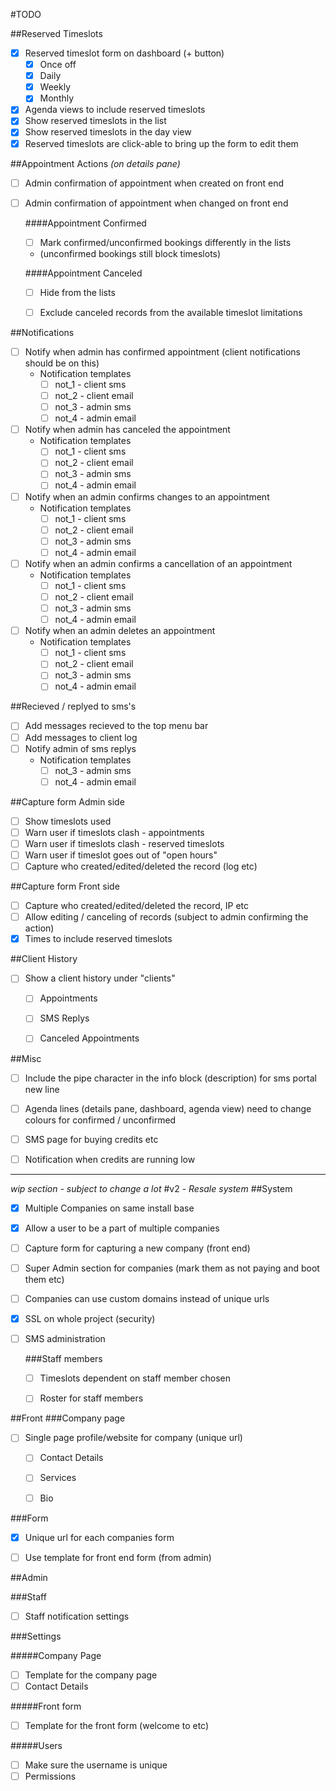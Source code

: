 #TODO

##Reserved Timeslots
- [x] Reserved timeslot form on dashboard (+ button)
  - [x] Once off
  - [x] Daily
  - [x] Weekly
  - [x] Monthly
- [x] Agenda views to include reserved timeslots
- [x] Show reserved timeslots in the list
- [x] Show reserved timeslots in the day view
- [x] Reserved timeslots are click-able to bring up the form to edit them

##Appointment Actions *(on details pane)*

- [ ] Admin confirmation of appointment when created on front end
- [ ] Admin confirmation of appointment when changed on front end

  ####Appointment Confirmed
  - [ ] Mark confirmed/unconfirmed bookings differently in the lists
   - (unconfirmed bookings still block timeslots)
      
  ####Appointment Canceled
  - [ ] Hide from the lists
  - [ ] Exclude canceled records from the available timeslot limitations



 ##Notifications
- [ ] Notify when admin has confirmed appointment (client notifications should be on this)
  - Notification templates
    - [ ] not_1 - client sms
    - [ ] not_2 - client email
    - [ ] not_3 - admin sms
    - [ ] not_4 - admin email
- [ ] Notify when admin has canceled the appointment
  - Notification templates
    - [ ] not_1 - client sms
    - [ ] not_2 - client email
    - [ ] not_3 - admin sms
    - [ ] not_4 - admin email
- [ ] Notify when an admin confirms changes to an appointment
  - Notification templates
    - [ ] not_1 - client sms
    - [ ] not_2 - client email
    - [ ] not_3 - admin sms
    - [ ] not_4 - admin email
- [ ] Notify when an admin confirms a cancellation of an appointment
  - Notification templates
    - [ ] not_1 - client sms
    - [ ] not_2 - client email
    - [ ] not_3 - admin sms
    - [ ] not_4 - admin email
- [ ] Notify when an admin deletes an appointment
  - Notification templates
    - [ ] not_1 - client sms
    - [ ] not_2 - client email
    - [ ] not_3 - admin sms
    - [ ] not_4 - admin email

##Recieved / replyed to sms's
- [ ] Add messages recieved to the top menu bar
- [ ] Add messages to client log
- [ ] Notify admin of sms replys
  - Notification templates
    - [ ] not_3 - admin sms
    - [ ] not_4 - admin email
    
##Capture form Admin side
- [ ] Show timeslots used
- [ ] Warn user if timeslots clash - appointments
- [ ] Warn user if timeslots clash - reserved timeslots
- [ ] Warn user if timeslot goes out of "open hours"
- [ ] Capture who created/edited/deleted the record (log etc)    

##Capture form Front side
- [ ] Capture who created/edited/deleted the record, IP etc
- [ ] Allow editing / canceling of records (subject to admin confirming the action)
- [x] Times to include reserved timeslots

##Client History
- [ ] Show a client history under "clients"
  - [ ] Appointments
  - [ ] SMS Replys
  - [ ] Canceled Appointments
  
    
##Misc  
- [ ] Include the pipe character in the info block (description) for sms portal new line
- [ ] Agenda lines (details pane, dashboard, agenda view) need to change colours for confirmed / unconfirmed
- [ ] SMS page for buying credits etc
- [ ] Notification when credits are running low

 
---
*wip section - subject to change a lot*
#v2 - *Resale system*
##System
- [x] Multiple Companies on same install base 
- [x] Allow a user to be a part of multiple companies
- [ ] Capture form for capturing a new company (front end)
- [ ] Super Admin section for companies (mark them as not paying and boot them etc)
- [ ] Companies can use custom domains instead of unique urls
- [x] SSL on whole project (security)
- [ ] SMS administration

  ###Staff members
  - [ ] Timeslots dependent on staff member chosen
  - [ ] Roster for staff members



 ##Front 
 ###Company page
 - [ ] Single page profile/website for company (unique url)
   - [ ] Contact Details
   - [ ] Services
   - [ ] Bio
   
   
 ###Form
 - [x] Unique url for each companies form
 - [ ] Use template for front end form (from admin)
 
 
##Admin

###Staff
- [ ] Staff notification settings

###Settings

#####Company Page
- [ ] Template for the company page
- [ ] Contact Details

#####Front form
- [ ] Template for the front form (welcome to etc)

#####Users
- [ ] Make sure the username is unique
- [ ] Permissions